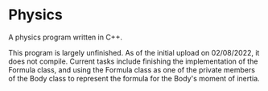# Physics
A physics program written in C++.

This program is largely unfinished. As of the initial upload on 02/08/2022, it does not compile. Current tasks include finishing the implementation of the Formula class, and using the Formula class as one of the private members of the Body class to represent the formula for the Body's moment of inertia.
